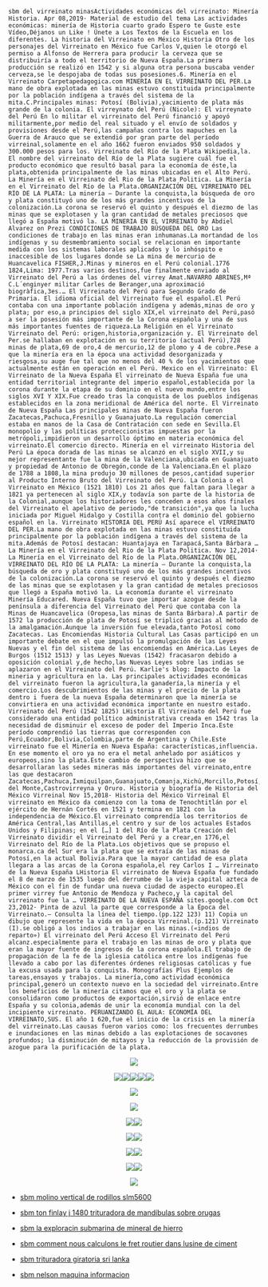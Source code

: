 
```
sbm del virreinato minasActividades económicas del virreinato: Minería Historia. Apr 08,2019· Material de estudio del tema Las actividades económicas: minería de Historia cuarto grado Espero te Guste este Vídeo,Déjanos un Like ! Únete a Los Textos de la Escuela en los diferentes. La historia del Virreinato en México Historia Otro de los personajes del Virreinato en México fue Carlos V,quien le otorgó el permiso a Alfonso de Herrera para producir la cerveza que se distribuiría a todo el territorio de Nueva España.La primera producción se realizó en 1542 y si alguna otra persona buscaba vender cerveza,se le despojaba de todas sus posesiones.6. Minería en el Virreinato Carpetapedagogica.com MINERÍA EN EL VIRREINATO DEL PER.La mano de obra explotada en las minas estuvo constituida principalmente por la población indígena a través del sistema de la mita.C.Principales minas: Potosí (Bolivia),yacimiento de plata más grande de la colonia. El virreynato del Perú (Nicole): El virreynato del Perú En lo militar el virreinato del Perú financió y apoyó militarmente,por medio del real situado y el envío de soldados y provisiones desde el Perú,las campañas contra los mapuches en la Guerra de Arauco que se extendió por gran parte del período virreinal,solamente en el año 1662 fueron enviados 950 soldados y 300.000 pesos para los. Virreinato del Río de la Plata Wikipedia,la. El nombre del virreinato del Río de la Plata sugiere cuál fue el producto económico que resultó basal para la economía de éste,la plata,obtenida principalmente de las minas ubicadas en el Alto Perú. La Minería en el Virreinato del Rio de la Plata Politica. La Minería en el Virreinato del Río de la Plata.ORGANIZACIÓN DEL VIRREINATO DEL RÍO DE LA PLATA: La minería — Durante la conquista,la búsqueda de oro y plata constituyó uno de los más grandes incentivos de la colonización.La corona se reservó el quinto y después el diezmo de las minas que se explotasen y la gran cantidad de metales preciosos que llegó a España motivó la. LA MINERIA EN EL VIRREINATO by Abdiel Alvarez on Prezi CONDICIONES DE TRABAJO BÚSQUEDA DEL ORO Las condiciones de trabajo en las minas eran inhumanas.La mortandad de los indígenas y su desmembramiento social se relacionan en importante medida con los sistemas laborales aplicados y lo inhóspito e inaccesible de los lugares donde se La mina de mercurio de Huancavelica FISHER,J.Minas y mineros en el Perú colonial.1776 1824,Lima: 1977.Tras varios destinos,fue finalmente enviado al Virreinato del Perú a las órdenes del virrey Amat.NAVARRO ABRINES,Mª C.L´enginyer militar Carles de Beranger,una aproximació biogràfica,3es.… El Virreinato del Perú para Segundo Grado de Primaria. El idioma oficial del Virreinato fue el español.El Perú contaba con una importante población indígena y además,minas de oro y plata; por eso,a principios del siglo XIX,el virreinato del Perú,pasó a ser la posesión más importante de la Corona española y una de sus más importantes fuentes de riqueza.La Religión en el Virreinato Virreinato del Perú: origen,historia,organización y. El Virreinato del Per.se hallaban en explotación en su territorio (actual Perú),728 minas de plata,69 de oro,4 de mercurio,12 de plomo y 4 de cobre.Pese a que la minería era en la época una actividad desorganizada y riesgosa,su auge fue tal que no menos del 40 % de los yacimientos que actualmente están en operación en el Perú. Mexico en el Virreinato: El Virreinato de la Nueva España El virreinato de Nueva España fue una entidad territorial integrante del imperio español,establecida por la corona durante la etapa de su dominio en el nuevo mundo,entre los siglos XVI Y XIX.Fue creado tras la conquista de los pueblos indígenas establecidos en la zona meridional de América del norte. El Virreinato de Nueva España Las principales minas de Nueva España fueron Zacatecas,Pachuca,Fresnillo y Guanajuato.La regulación comercial estaba en manos de la Casa de Contratación con sede en Sevilla.El monopolio y las políticas proteccionistas impuestas por la metrópoli,impidieron un desarrollo óptimo en materia económica del virreinato.El comercio directo. Minería en el virreinato Historia del Perú La época dorada de las minas se alcanzó en el siglo XVII,y su mejor representante fue la mina de la Valenciana,ubicada en Guanajuato y propiedad de Antonio de Obregón,conde de la Valenciana.En el plazo de 1788 a 1808,la mina produjo 30 millones de pesos,cantidad superior al Producto Interno Bruto del Virreinato del Perú. La Colonia o el Virreinato en México (1521 1810) Los 21 años que faltan para llegar a 1821 ya pertenecen al siglo XIX,y todavía son parte de la historia de la Colonial,aunque los historiadores les conceden a esos años finales del Virreinato el apelativo de periodo,"de transición",ya que la lucha iniciada por Miguel Hidalgo y Costilla contra el dominio del gobierno español en la. Virreinato HISTORIA DEL PERÚ Así aparece el VIRREINATO DEL PER.La mano de obra explotada en las minas estuvo constituida principalmente por la población indígena a través del sistema de la mita.Además de Potosí destacan: Huantajaya en Tarapacá,Santa Bárbara … La Minería en el Virreinato del Rio de la Plata Politica. Nov 12,2014· La Minería en el Virreinato del Río de la Plata.ORGANIZACIÓN DEL VIRREINATO DEL RÍO DE LA PLATA: La minería — Durante la conquista,la búsqueda de oro y plata constituyó uno de los más grandes incentivos de la colonización.La corona se reservó el quinto y después el diezmo de las minas que se explotasen y la gran cantidad de metales preciosos que llegó a España motivó la. La economía durante el virreinato Minería Educared. Nueva España tuvo que importar azogue desde la península a diferencia del Virreinato del Perú que contaba con la Minas de Huancavelica (Oropesa,las minas de Santa Bárbara).A partir de 1572 la producción de plata de Potosí se triplicó gracias al método de la amalgamación.Aunque la inversión fue elevada,tanto Potosí como Zacatecas. Las Encomiendas Historia Cultural Las Casas participó en un importante debate en el que impulsó la promulgación de las Leyes Nuevas y el fin del sistema de las encomiendas en América.Las Leyes de Burgos (1512 1513) y las Leyes Nuevas (1542) fracasaron debido a oposición colonial y,de hecho,las Nuevas Leyes sobre las indias se aplazaron en el Virreinato del Perú. Karlie's blog: Impacto de la mineria y agricultura en la. Las principales actividades económicas del virreinato fueron la agricultura,la ganadería,la minería y el comercio.Los descubrimientos de las minas y el precio de la plata dentro i fuera de la nueva España determinaron que la minería se convirtiera en una actividad económica importante en nuestro estado. Virreinato del Perú (1542 1825) LHistoria El Virreinato del Perú fue considerado una entidad político administrativa creada en 1542 tras la necesidad de disminuir el exceso de poder del Imperio Inca.Este período comprendió las tierras que corresponden con Perú,Ecuador,Bolivia,Colombia,parte de Argentina y Chile.Este virreinato fue el Minería en Nueva España: características,influencia. En ese momento el oro ya no era el metal anhelado por asiáticos y europeos,sino la plata.Este cambio de perspectiva hizo que se desarrollaran las sedes mineras más importantes del virreinato,entre las que destacaron Zacatecas,Pachuca,Ixmiquilpan,Guanajuato,Comanja,Xichú,Morcillo,Potosí,Pachuca,Real del Monte,Castrovirreyna y Oruro. Historia y biografía de Historia del México Virreinal Nov 15,2018· Historia del México Virreinal El virreinato en México da comienzo con la toma de Tenochtitlán por el ejército de Hernán Cortés en 1521 y termina en 1821 con la independencia de México.El virreinato comprendía los territorios de América Central,las Antillas,el centro y sur de los actuales Estados Unidos y Filipinas; en el […] 1 del Río de la Plata Creación del Virreinato dividir el Virreinato del Perú y a crear,en 1776,el Virreinato del Río de la Plata.Los objetivos que se propuso el monarca.ca del Sur era la plata que se extraía de las minas de Potosí,en la actual Bolivia.Para que la mayor cantidad de esa plata llegara a las arcas de la Corona española,el rey Carlos I … Virreinato de la Nueva España LHistoria El virreinato de Nueva España fue fundado el 8 de marzo de 1535 luego del derrumbe de la vieja capital azteca de México con el fin de fundar una nueva ciudad de aspecto europeo.El primer virrey fue Antonio de Mendoza y Pacheco,y la capital del virreinato fue la … VIRREINATO DE LA NUEVA ESPAÑA sites.google.com Oct 23,2012· Pinta de azul la parte que corresponde a la Época del Virreinato.— Consulta la línea del tiempo.(pp.122 123) 11) Copia un dibujo que represente la vida en la época Virreinal.(p.121) Virreinato (I).se obligó a los indios a trabajar en las minas.(«indios de reparto») El virreinato del Perú Acceso El Virreinato del Perú alcanz.especialmente para el trabajo en las minas de oro y plata que eran la mayor fuente de ingresos de la corona española.El trabajo de propagación de la fe de la iglesia católica entre los indígenas fue llevado a cabo por las diferentes órdenes religiosas católicas y fue la excusa usada para la conquista. Monografías Plus Ejemplos de tareas,ensayos y trabajos. La minería,como actividad económica principal,generó un contexto nuevo en la sociedad del virreinato.Entre los beneficios de la minería citamos que el oro y la plata se consolidaron como productos de exportación,sirvió de enlace entre España y su colonia,además de unir la economía mundial con la del incipiente virreinato. PERUANIZANDO EL AULA: ECONOMÍA DEL VIRREINATO,SUS. El año 1 620,fue el inicio de la crisis en la minería del virreinato.Las causas fueron varios como: los frecuentes derrumbes e inundaciones en las minas debido a las explotaciones de socavones profundos; la disminución de mitayos y la reducción de la provisión de azogue para la purificación de la plata. 
```

<div align="center">

<a href="https://es-crusher.shibang-china.com/github&k=sbm+del+virreinato+minas"><img src="https://static.shibang-china.com/es/crusher/logo.jpg"></a>

<a href="https://es-crusher.shibang-china.com/github&k=sbm+del+virreinato+minas"><img src="https://static.shibang-china.com/es/crusher/index.jpg"></a><a href="https://es-crusher.shibang-china.com/material.htmlgithub&k=sbm+del+virreinato+minas"><img src="https://static.shibang-china.com/es/crusher/material.jpg"></a><a href="https://es-crusher.shibang-china.com/application.htmlgithub&k=sbm+del+virreinato+minas"><img src="https://static.shibang-china.com/es/crusher/application.jpg"></a><a href="https://es-crusher.shibang-china.com/aboutus.htmlgithub&k=sbm+del+virreinato+minas"><img src="https://static.shibang-china.com/es/crusher/aboutus.jpg"></a><a href="https://es-crusher.shibang-china.com/contact.htmlgithub&k=sbm+del+virreinato+minas"><img src="https://static.shibang-china.com/es/crusher/contact.jpg"></a>

<a href="https://es-crusher.shibang-china.com/github&k=sbm+del+virreinato+minas"><img src="https://static.shibang-china.com/es/crusher/banner.jpg"></a>

<a href="https://swt.shibang-china.com/github&k=sbm+del+virreinato+minas"><img src="https://static.shibang-china.com/es/crusher/text.jpg"></a>

<a href="https://swt.shibang-china.com/github&k=sbm+del+virreinato+minas"><img src="https://static.shibang-china.com/es/crusher/chat.jpg"></a><a href="https://es-crusher.shibang-china.com/contact.htmlgithub&k=sbm+del+virreinato+minas"><img src="https://static.shibang-china.com/es/crusher/message.jpg"></a>

<a href="https://es-crusher.shibang-china.com/products/pe.htmlgithub&k=sbm+del+virreinato+minas"><img src="https://static.shibang-china.com/es/crusher/pe.jpg"></a><a href="https://es-crusher.shibang-china.com/products/pf.htmlgithub&k=sbm+del+virreinato+minas"><img src="https://static.shibang-china.com/es/crusher/pf.jpg"></a>

<a href="https://es-crusher.shibang-china.com/products/hpt.htmlgithub&k=sbm+del+virreinato+minas"><img src="https://static.shibang-china.com/es/crusher/hpt.jpg"></a><a href="https://es-crusher.shibang-china.com/products/vsi.htmlgithub&k=sbm+del+virreinato+minas"><img src="https://static.shibang-china.com/es/crusher/vsi.jpg"></a>

<a href="https://es-crusher.shibang-china.com/products/klv.htmlgithub&k=sbm+del+virreinato+minas"><img src="https://static.shibang-china.com/es/crusher/klv.jpg"></a><a href="https://es-crusher.shibang-china.com/products/portable.htmlgithub&k=sbm+del+virreinato+minas"><img src="https://static.shibang-china.com/es/crusher/portable.jpg"></a>

<a href="https://swt.shibang-china.com/github&k=sbm+del+virreinato+minas"><img src="https://static.shibang-china.com/es/crusher/case.jpg"></a>

</div>


* [sbm molino vertical de rodillos slm5600](sbm%20molino%20vertical%20de%20rodillos%20slm5600.md)

* [sbm ton finlay j 1480 trituradora de mandíbulas sobre orugas](sbm%20ton%20finlay%20j%201480%20trituradora%20de%20mand%C3%ADbulas%20sobre%20orugas.md)

* [sbm la exploracin submarina de mineral de hierro](sbm%20la%20exploracin%20submarina%20de%20mineral%20de%20hierro.md)

* [sbm comment nous calculons le fret routier dans lusine de ciment](sbm%20comment%20nous%20calculons%20le%20fret%20routier%20dans%20lusine%20de%20ciment.md)

* [sbm trituradora giratoria sri lanka](sbm%20trituradora%20giratoria%20sri%20lanka.md)

* [sbm nelson maquina informacion](sbm%20nelson%20maquina%20informacion.md)